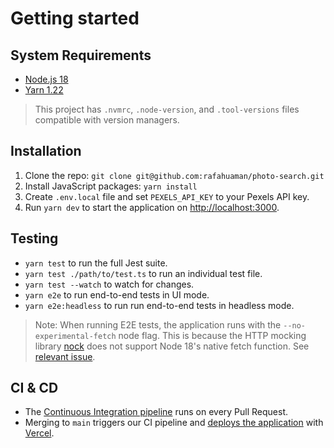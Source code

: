# Getting started

## System Requirements

- [Node.js 18](https://nodejs.org/en/)
- [Yarn 1.22](https://classic.yarnpkg.com/lang/en/)

> This project has `.nvmrc`, `.node-version`, and `.tool-versions` files compatible with version managers.

## Installation

1. Clone the repo: `git clone git@github.com:rafahuaman/photo-search.git`
2. Install JavaScript packages: `yarn install`
3. Create `.env.local` file and set `PEXELS_API_KEY` to your Pexels API key.
4. Run `yarn dev` to start the application on [http://localhost:3000](http://localhost:3000/).

## Testing

- `yarn test` to run the full Jest suite.
- `yarn test ./path/to/test.ts` to run an individual test file.
- `yarn test --watch` to watch for changes.
- `yarn e2e` to run end-to-end tests in UI mode.
- `yarn e2e:headless` to run run end-to-end tests in headless mode.

> Note: When running E2E tests, the application runs with the `--no-experimental-fetch` node flag.
> This is because the HTTP mocking library [nock](https://github.com/nock/nock) does not support Node 18's native fetch function. See [relevant issue](https://github.com/nock/nock/issues/2183).

## CI & CD

- The [Continuous Integration pipeline](/.github/workflows/CI.yml) runs on every Pull Request.
- Merging to `main` triggers our CI pipeline and [deploys the application](/.github/workflows/Deployment.yml) with [Vercel](https://vercel.com/).
